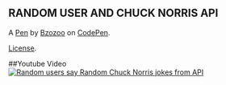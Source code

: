 RANDOM USER AND CHUCK NORRIS API
--------------------------------
A [Pen](https://codepen.io/bzozoo/pen/MWENVML) by [Bzozoo](https://codepen.io/bzozoo) on [CodePen](https://codepen.io).

[License](https://codepen.io/license/pen/MWENVML).

##Youtube Video
<a href="https://youtu.be/2SwkyBmMTI4"><img src="img.youtube.com/vi/2SwkyBmMTI4/0.jpg" title="Random users say Random Chuck Norris jokes from API" alt="Random users say Random Chuck Norris jokes from API"/></a>
